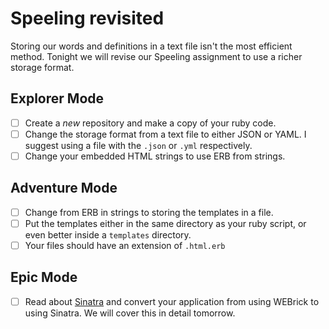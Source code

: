 # Speeling revisited

Storing our words and definitions in a text file isn't the most
efficient method. Tonight we will revise our Speeling assignment
to use a richer storage format.

## Explorer Mode

- [ ] Create a *new* repository and make a copy of your ruby code.
- [ ] Change the storage format from a text file to either JSON or YAML. I suggest using a file with the `.json` or `.yml` respectively.
- [ ] Change your embedded HTML strings to use ERB from strings.

## Adventure Mode

- [ ] Change from ERB in strings to storing the templates in a file.
- [ ] Put the templates either in the same directory as your ruby script, or even better inside a `templates` directory.
- [ ] Your files should have an extension of `.html.erb`

## Epic Mode

- [ ] Read about [Sinatra](http://www.sinatrarb.com/intro.html) and convert your application from using WEBrick to using Sinatra. We will cover this in detail tomorrow.
